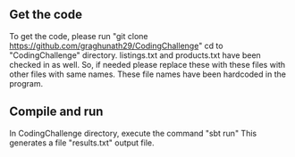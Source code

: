## Get the code

To get the code, please run "git clone https://github.com/graghunath29/CodingChallenge"
cd to "CodingChallenge" directory.
listings.txt and products.txt have been checked in as well. So, if needed please replace these with these files with other files 
with same names. These file names have been hardcoded in the program.

## Compile and run

In CodingChallenge directory, execute the command "sbt run"
This generates a file "results.txt" output file.
